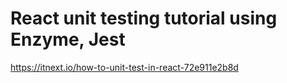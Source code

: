 # React unit testing tutorial using Enzyme, Jest

https://itnext.io/how-to-unit-test-in-react-72e911e2b8d
